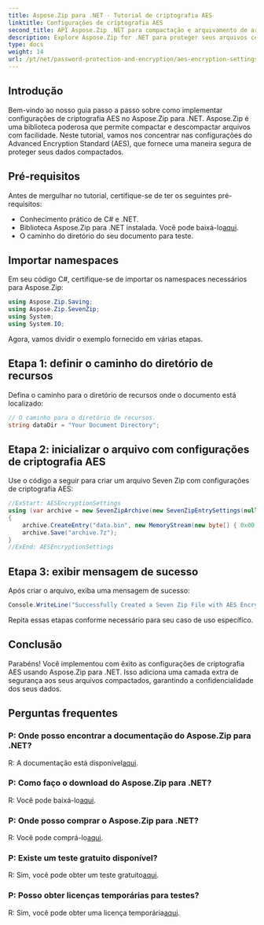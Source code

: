 ```yaml
---
title: Aspose.Zip para .NET - Tutorial de criptografia AES
linktitle: Configurações de criptografia AES
second_title: API Aspose.Zip .NET para compactação e arquivamento de arquivos
description: Explore Aspose.Zip for .NET para proteger seus arquivos compactados com criptografia AES. Baixe agora para proteção de dados eficiente.
type: docs
weight: 14
url: /pt/net/password-protection-and-encryption/aes-encryption-settings/
---
```


## Introdução

Bem-vindo ao nosso guia passo a passo sobre como implementar configurações de criptografia AES no Aspose.Zip para .NET. Aspose.Zip é uma biblioteca poderosa que permite compactar e descompactar arquivos com facilidade. Neste tutorial, vamos nos concentrar nas configurações do Advanced Encryption Standard (AES), que fornece uma maneira segura de proteger seus dados compactados.

## Pré-requisitos

Antes de mergulhar no tutorial, certifique-se de ter os seguintes pré-requisitos:

- Conhecimento prático de C# e .NET.
-  Biblioteca Aspose.Zip para .NET instalada. Você pode baixá-lo[aqui](https://releases.aspose.com/zip/net/).
- O caminho do diretório do seu documento para teste.

## Importar namespaces

Em seu código C#, certifique-se de importar os namespaces necessários para Aspose.Zip:

```csharp
using Aspose.Zip.Saving;
using Aspose.Zip.SevenZip;
using System;
using System.IO;
```

Agora, vamos dividir o exemplo fornecido em várias etapas.

## Etapa 1: definir o caminho do diretório de recursos

Defina o caminho para o diretório de recursos onde o documento está localizado:

```csharp
// O caminho para o diretório de recursos.
string dataDir = "Your Document Directory";
```

## Etapa 2: inicializar o arquivo com configurações de criptografia AES

Use o código a seguir para criar um arquivo Seven Zip com configurações de criptografia AES:

```csharp
//ExStart: AESEncryptionSettings
using (var archive = new SevenZipArchive(new SevenZipEntrySettings(null, new SevenZipAESEncryptionSettings("p@s$"))))
{
    archive.CreateEntry("data.bin", new MemoryStream(new byte[] { 0x00, 0xFF }));
    archive.Save("archive.7z");
}
//ExEnd: AESEncryptionSettings
```

## Etapa 3: exibir mensagem de sucesso

Após criar o arquivo, exiba uma mensagem de sucesso:

```csharp
Console.WriteLine("Successfully Created a Seven Zip File with AES Encryption Settings");
```

Repita essas etapas conforme necessário para seu caso de uso específico.

## Conclusão

Parabéns! Você implementou com êxito as configurações de criptografia AES usando Aspose.Zip para .NET. Isso adiciona uma camada extra de segurança aos seus arquivos compactados, garantindo a confidencialidade dos seus dados.

## Perguntas frequentes

### P: Onde posso encontrar a documentação do Aspose.Zip para .NET?
 R: A documentação está disponível[aqui](https://reference.aspose.com/zip/net/).

### P: Como faço o download do Aspose.Zip para .NET?
 R: Você pode baixá-lo[aqui](https://releases.aspose.com/zip/net/).

### P: Onde posso comprar o Aspose.Zip para .NET?
 R: Você pode comprá-lo[aqui](https://purchase.aspose.com/buy).

### P: Existe um teste gratuito disponível?
 R: Sim, você pode obter um teste gratuito[aqui](https://releases.aspose.com/).

### P: Posso obter licenças temporárias para testes?
 R: Sim, você pode obter uma licença temporária[aqui](https://purchase.aspose.com/temporary-license/).

